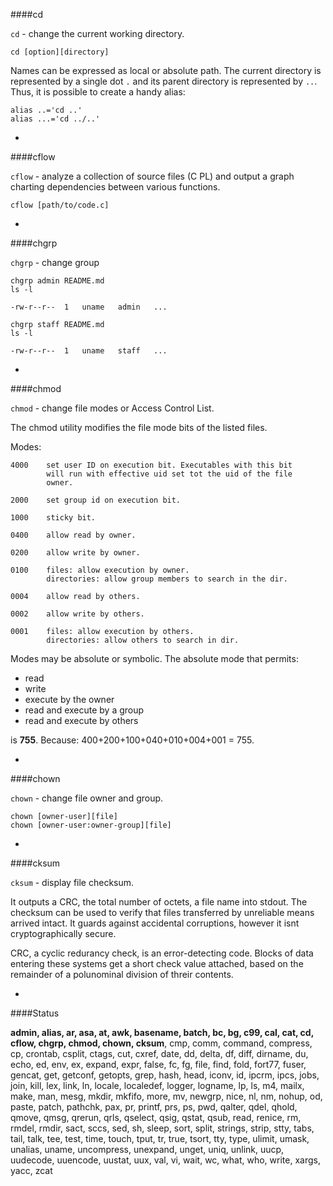 ####cd

`cd` - change the current working directory.

```
cd [option][directory]
```

Names can be expressed as local or absolute path. The current directory is represented by a single dot `.` and its parent directory is represented by `..`. Thus, it is possible to create a handy alias:

```
alias ..='cd ..'
alias ...='cd ../..'
```

-

####cflow

`cflow` - analyze a collection of source files (C PL) and output a graph charting dependencies between various functions.

```
cflow [path/to/code.c]
```

-

####chgrp

`chgrp` - change group

```
chgrp admin README.md
ls -l

-rw-r--r--  1   uname   admin   ...

chgrp staff README.md
ls -l

-rw-r--r--  1   uname   staff   ...
```

-

####chmod

`chmod` - change file modes or Access Control List.

The chmod utility modifies the file mode bits of the listed files.

Modes:

```
4000    set user ID on execution bit. Executables with this bit
        will run with effective uid set tot the uid of the file
        owner.

2000    set group id on execution bit.

1000    sticky bit.

0400    allow read by owner.

0200    allow write by owner.

0100    files: allow execution by owner.
        directories: allow group members to search in the dir.

0004    allow read by others.

0002    allow write by others.

0001    files: allow execution by others.
        directories: allow others to search in dir.
```

Modes may be absolute or symbolic. The absolute mode that permits:

- read
- write
- execute by the owner
- read and execute by a group
- read and execute by others

is **755**. Because: 400+200+100+040+010+004+001 = 755.

-

####chown

`chown` - change file owner and group.

```
chown [owner-user][file]
chown [owner-user:owner-group][file]
```

-

####cksum

`cksum` - display file checksum.

It outputs a CRC, the total number of octets, a file name into stdout. The checksum can be used to verify that files transferred by unreliable means arrived intact. It guards against accidental corruptions, however it isnt cryptographically secure.

CRC, a cyclic redurancy check, is an error-detecting code. Blocks of data entering these systems get a short check value attached, based on the remainder of a polunominal division of threir contents.

-

####Status

**admin, alias, ar, asa, at, awk, basename, batch, bc, bg, c99, cal, cat, cd, cflow, chgrp, chmod, chown, cksum**, cmp, comm, command, compress, cp, crontab, csplit, ctags, cut, cxref, date, dd, delta, df, diff, dirname, du, echo, ed, env, ex, expand, expr, false, fc, fg, file, find, fold, fort77, fuser, gencat, get, getconf, getopts, grep, hash, head, iconv, id, ipcrm, ipcs, jobs, join, kill, lex, link, ln, locale, localedef, logger, logname, lp, ls, m4, mailx, make, man, mesg, mkdir, mkfifo, more, mv, newgrp, nice, nl, nm, nohup, od, paste, patch, pathchk, pax, pr, printf, prs, ps, pwd, qalter, qdel, qhold, qmove, qmsg, qrerun, qrls, qselect, qsig, qstat, qsub, read, renice, rm, rmdel, rmdir, sact, sccs, sed, sh, sleep, sort, split, strings, strip, stty, tabs, tail, talk, tee, test, time, touch, tput, tr, true, tsort, tty, type, ulimit, umask, unalias, uname, uncompress, unexpand, unget, uniq, unlink, uucp, uudecode, uuencode, uustat, uux, val, vi, wait, wc, what, who, write, xargs, yacc, zcat
